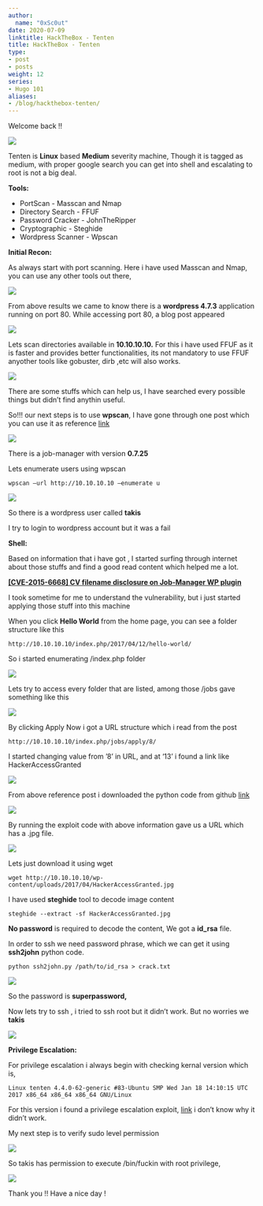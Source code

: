 ```yaml
---
author:
  name: "0xSc0ut"
date: 2020-07-09
linktitle: HackTheBox - Tenten
title: HackTheBox - Tenten
type:
- post
- posts
weight: 12
series:
- Hugo 101
aliases:
- /blog/hackthebox-tenten/
---
```


Welcome back !!


![](https://paper-attachments.dropbox.com/s_C70574DEBC90EC96EB0688717D1E9D856AA78F8ADBBEB44F6D9BAD2E994A4926_1594362275790_Screenshot+2020-07-10+at+11.46.01+AM.png)


Tenten is **Linux** based **Medium** severity machine, Though it is tagged as medium, with proper google search you can get into shell and escalating to root is not a big deal.

**Tools:**


- PortScan - Masscan and Nmap
- Directory Search - FFUF
- Password Cracker - JohnTheRipper
- Cryptographic - Steghide
- Wordpress Scanner - Wpscan

**Initial Recon:**

As always start with port scanning. Here i have used Masscan and Nmap, you can use any other tools out there,


![](https://paper-attachments.dropbox.com/s_C70574DEBC90EC96EB0688717D1E9D856AA78F8ADBBEB44F6D9BAD2E994A4926_1594364756654_Screenshot+2020-07-10+at+12.34.33+PM.png)


From above results we came to know there is a **wordpress 4.7.3** application running on port 80. While accessing port 80, a blog post appeared


![](https://paper-attachments.dropbox.com/s_C70574DEBC90EC96EB0688717D1E9D856AA78F8ADBBEB44F6D9BAD2E994A4926_1594364908695_Screenshot+2020-07-10+at+12.38.13+PM.png)


Lets scan directories available in **10.10.10.10.**
For this i have used FFUF as it is faster and provides better functionalities, its not mandatory to use FFUF anyother tools like gobuster, dirb ,etc will also works.


![](https://paper-attachments.dropbox.com/s_C70574DEBC90EC96EB0688717D1E9D856AA78F8ADBBEB44F6D9BAD2E994A4926_1594365135926_Screenshot+2020-07-10+at+12.42.06+PM.png)


There are some stuffs which can help us, I have searched every possible things but didn’t find anythin useful.

So!!! our next steps is to use **wpscan**, I have gone through one post which you can use it as reference [link](https://blog.sucuri.net/2015/12/using-wpscan-finding-wordpress-vulnerabilities.html)


![](https://paper-attachments.dropbox.com/s_C70574DEBC90EC96EB0688717D1E9D856AA78F8ADBBEB44F6D9BAD2E994A4926_1594375505866_Screenshot+2020-07-10+at+3.34.42+PM.png)


There is a job-manager with version **0.7.25**

Lets enumerate users using wpscan


    wpscan —url http://10.10.10.10 —enumerate u


![](https://paper-attachments.dropbox.com/s_C70574DEBC90EC96EB0688717D1E9D856AA78F8ADBBEB44F6D9BAD2E994A4926_1594375622529_Screenshot+2020-07-10+at+3.36.50+PM.png)


So there is a wordpress user called **takis**

I try to login to wordpress account but it was a fail

**Shell:**

Based on information that i have got , I started surfing through internet about those stuffs and find a good read content which helped me a lot.

[**[CVE-2015-6668] CV filename disclosure on Job-Manager WP plugin**](https://vagmour.eu/cve-2015-6668-cv-filename-disclosure-on-job-manager-wordpress-plugin/)

I took sometime for me to understand the vulnerability, but i just started applying those stuff into this machine

When you click **Hello World** from the home page, you can see a folder structure like this


    http://10.10.10.10/index.php/2017/04/12/hello-world/

So i started enumerating /index.php folder


![](https://paper-attachments.dropbox.com/s_C70574DEBC90EC96EB0688717D1E9D856AA78F8ADBBEB44F6D9BAD2E994A4926_1594376302842_Screenshot+2020-07-10+at+3.47.34+PM.png)


Lets try to access every folder that are listed, among those /jobs gave something like this


![](https://paper-attachments.dropbox.com/s_C70574DEBC90EC96EB0688717D1E9D856AA78F8ADBBEB44F6D9BAD2E994A4926_1594376374641_Screenshot+2020-07-10+at+3.48.48+PM.png)


By clicking Apply Now i got a URL structure which i read from the post


    http://10.10.10.10/index.php/jobs/apply/8/

I started changing value from ’8’ in URL, and at ‘13’ i found a link like HackerAccessGranted


![](https://paper-attachments.dropbox.com/s_C70574DEBC90EC96EB0688717D1E9D856AA78F8ADBBEB44F6D9BAD2E994A4926_1594377282187_Screenshot+2020-07-10+at+4.04.32+PM.png)


From above reference post i downloaded the python code from github [link](https://gist.github.com/DoMINAToR98/4ed677db5832e4b4db41c9fa48e7bdef)


![](https://paper-attachments.dropbox.com/s_C70574DEBC90EC96EB0688717D1E9D856AA78F8ADBBEB44F6D9BAD2E994A4926_1594377603660_Screenshot+2020-07-10+at+4.09.51+PM.png)


By running the exploit code with above information gave us a URL which has a .jpg file.


![](https://paper-attachments.dropbox.com/s_C70574DEBC90EC96EB0688717D1E9D856AA78F8ADBBEB44F6D9BAD2E994A4926_1594377727272_Screenshot+2020-07-10+at+4.11.54+PM.png)


Lets just download it using wget


    wget http://10.10.10.10/wp-content/uploads/2017/04/HackerAccessGranted.jpg

I have used **steghide** tool to decode image content


    steghide --extract -sf HackerAccessGranted.jpg 

**No password** is required to decode the content, We got a **id_rsa** file.

In order to ssh we need password phrase, which we can get it using **ssh2john** python code.


    python ssh2john.py /path/to/id_rsa > crack.txt


![](https://paper-attachments.dropbox.com/s_C70574DEBC90EC96EB0688717D1E9D856AA78F8ADBBEB44F6D9BAD2E994A4926_1594378202874_Screenshot+2020-07-10+at+4.19.53+PM.png)


So the password is **superpassword,**

Now lets try to ssh , i tried to ssh root but it didn’t work. But no worries we **takis**


![](https://paper-attachments.dropbox.com/s_C70574DEBC90EC96EB0688717D1E9D856AA78F8ADBBEB44F6D9BAD2E994A4926_1594378354609_Screenshot+2020-07-10+at+4.22.24+PM.png)


**Privilege Escalation:**

For privilege escalation i always begin with checking kernal version which is,


    Linux tenten 4.4.0-62-generic #83-Ubuntu SMP Wed Jan 18 14:10:15 UTC 2017 x86_64 x86_64 x86_64 GNU/Linux

For this version i found a privilege escalation exploit, [link](https://www.exploit-db.com/exploits/41458) i don’t know why it didn’t work.

My next step is to verify sudo level permission 


![](https://paper-attachments.dropbox.com/s_C70574DEBC90EC96EB0688717D1E9D856AA78F8ADBBEB44F6D9BAD2E994A4926_1594378553956_Screenshot+2020-07-10+at+4.25.43+PM.png)


So takis has permission to execute /bin/fuckin with root privilege,


![](https://paper-attachments.dropbox.com/s_C70574DEBC90EC96EB0688717D1E9D856AA78F8ADBBEB44F6D9BAD2E994A4926_1594378641100_Screenshot+2020-07-10+at+4.27.11+PM.png)


Thank you !! Have a nice day !

